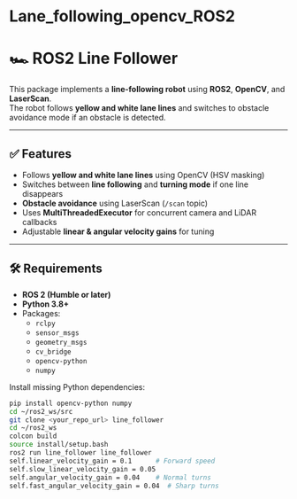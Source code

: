 # Lane_following_opencv_ROS2

# 🏎️ ROS2 Line Follower 

This package implements a **line-following robot** using **ROS2**, **OpenCV**, and **LaserScan**.  
The robot follows **yellow and white lane lines** and switches to obstacle avoidance mode if an obstacle is detected.

---

## ✅ Features
- Follows **yellow and white lane lines** using OpenCV (HSV masking)  
- Switches between **line following** and **turning mode** if one line disappears  
- **Obstacle avoidance** using LaserScan (`/scan` topic)  
- Uses **MultiThreadedExecutor** for concurrent camera and LiDAR callbacks  
- Adjustable **linear & angular velocity gains** for tuning

---

## 🛠 Requirements
- **ROS 2 (Humble or later)**  
- **Python 3.8+**  
- Packages:
  - `rclpy`
  - `sensor_msgs`
  - `geometry_msgs`
  - `cv_bridge`
  - `opencv-python`
  - `numpy`

Install missing Python dependencies:

```bash
pip install opencv-python numpy
cd ~/ros2_ws/src
git clone <your_repo_url> line_follower
cd ~/ros2_ws
colcon build
source install/setup.bash
ros2 run line_follower line_follower
self.linear_velocity_gain = 0.1      # Forward speed
self.slow_linear_velocity_gain = 0.05
self.angular_velocity_gain = 0.04    # Normal turns
self.fast_angular_velocity_gain = 0.04  # Sharp turns
